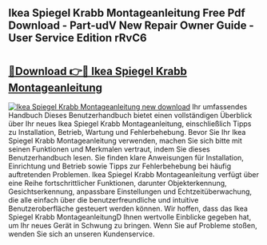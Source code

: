 ## Ikea Spiegel Krabb Montageanleitung Free Pdf Download - Part-udV New Repair Owner Guide - User Service Edition rRvC6

# <h2><a href="http://df74ke.blite.top/?on=Ikea+Spiegel+Krabb+Montageanleitung">🔗Download 👉🔴 Ikea Spiegel Krabb Montageanleitung</a></h2>

[![Ikea Spiegel Krabb Montageanleitung new download](https://i.imgur.com/lujVjoI.png)](http://df74ke.blite.top/?on=Ikea+Spiegel+Krabb+Montageanleitung)
Ihr umfassendes Handbuch Dieses Benutzerhandbuch bietet einen vollständigen Überblick über Ihr neues Ikea Spiegel Krabb Montageanleitung, einschließlich Tipps zu Installation, Betrieb, Wartung und Fehlerbehebung. Bevor Sie Ihr Ikea Spiegel Krabb Montageanleitung verwenden, machen Sie sich bitte mit seinen Funktionen und Merkmalen vertraut, indem Sie dieses Benutzerhandbuch lesen. Sie finden klare Anweisungen für Installation, Einrichtung und Betrieb sowie Tipps zur Fehlerbehebung bei häufig auftretenden Problemen. Ikea Spiegel Krabb Montageanleitung verfügt über eine Reihe fortschrittlicher Funktionen, darunter Objekterkennung, Gesichtserkennung, anpassbare Einstellungen und Echtzeitüberwachung, die alle einfach über die benutzerfreundliche und intuitive Benutzeroberfläche gesteuert werden können. Wir hoffen, dass das Ikea Spiegel Krabb MontageanleitungD Ihnen wertvolle Einblicke gegeben hat, um Ihr neues Gerät in Schwung zu bringen. Wenn Sie auf Probleme stoßen, wenden Sie sich an unseren Kundenservice.
